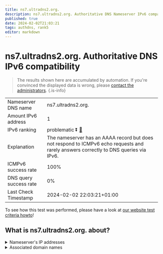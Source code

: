 ```yaml
---
title: ns7.ultradns2.org.
description: ns7.ultradns2.org. Authoritative DNS Nameserver IPv6 compatibility
published: true
date: 2024-02-02T21:03:21
tags: authdns, rank5
editor: markdown
---
```


# ns7.ultradns2.org. Authoritative DNS IPv6 compatibility

> The results shown here are accumulated by automation. If you're convinced the displayed data is wrong, please [contact the administrators](/howto/chat). 
{.is-info}




|   |   |
| - | - |
| Nameserver DNS name | ns7.ultradns2.org.
| Amount IPv6 address | 1
| IPv6 ranking | problematic :arrow_double_down: [🔗](/howto/ranking) |
| Explanation | The nameserver has an AAAA record but does not respond to ICMPv6 echo requests and rarely answers correctly to DNS queries via IPv6. |
| ICMPv6 success rate | 100%|
| DNS query success rate | 0% |
| Last Check Timestamp | 2024-02-02 22:03:21+01:00 |

To see how this test was performed, please have a look at [our website test criteria howto](/howto/testcriteria/authdns)!


## What is ns7.ultradns2.org. about?




<details>
<summary>Nameserver's IP addresses</summary>

2610:a1:3207::53

</details>



<details>
<summary>Associated domain names</summary>

www.rbc.com

</details>

